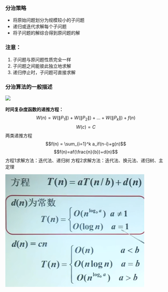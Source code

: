 
### 分治策略
- 将原始问题划分为规模较小的子问题
- 递归或迭代求解每个子问题
- 将子问题的解综合得到原问题的解

### 注意：
1. 子问题与原问题性质完全一样
2. 子问题之间能彼此独立地求解
3. 递归停止时，子问题可直接求解

### 分治算法的一般描述

![](分支算法的描述.png)

**时间复杂度函数的递推方程：**
$$
W(n) = W(\|P_1\|) + W(\|P_2\|) + \ldots + W(\|P_k\|) + f(n)
$$
$$W(c) = C$$
两类递推方程
$$f(n) = \sum_{i=1}^k a_if(n-i)+g(n)$$
$$f(n)=af(\frac{n}{b})+d(n)$$
方程1求解方法：迭代法、递归树
方程2求解方法：迭代法、换元法、递归树、主定理

![方程2的解.png](/assets/images/方程2的解.png)
